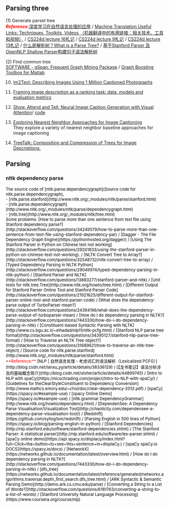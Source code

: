 ## Parsing three


(1) Generate parset tree<br/>
<span style="color:red">***Reference***</span>:[深度学习在自然语言处理的应用](http://www.csdn.net/article/2015-11-09/2826166)
/ [Machine Translation Useful Links: Techniques, Toolkits, Videos （机器翻译中的有用链接：相关技术、工具和视频）](http://blog.csdn.net/tianliang0123/article/details/7036050)
/ [CS224d lecture 16札记](http://blog.csdn.net/neighborhoodguo/article/details/47617297)
/ [ CS224d lecture 9札记](http://blog.csdn.net/neighborhoodguo/article/details/47193885)
/ [CS224d lecture 13札记](http://blog.csdn.net/neighborhoodguo/article/details/47387229)
/ [ 什么是解析树？What is a Parse Tree?](http://blog.csdn.net/lixiaohuiok111/article/details/6736529)
/ [基于Stanford Parser 及OpenNLP Shallow Parser构建句子语法解析树](http://blog.csdn.net/yangliuy/article/details/8061039)

(2) Find common tree<br/>
[SOFTWARE - gSpan: Frequent Graph Mining Package](http://www.cs.ucsb.edu/~xyan/software/gSpan.htm)
/ [Graph Boosting Toolbox for Matlab](http://www.nowozin.net/sebastian/gboost/)

</font>

10. [Im2Text: Describing Images Using 1 Million Captioned Photographs](http://tlberg.cs.unc.edu/vicente/sbucaptions/)

11. [Framing image description as a ranking task: data, models and evaluation metrics](http://nlp.cs.illinois.edu/HockenmaierGroup/Framing_Image_Description/KCCA.html)

12. [Show, Attend and Tell: Neural Image Caption Generation with Visual Attention](http://kelvinxu.github.io/projects/capgen.html)/ [code](https://github.com/kelvinxu/arctic-captions)

13. [Exploring Nearest Neighbor Approaches for Image Captioning]()<br/>
They explore a variety of nearest neighbor baseline approaches for image captioning

14. [TreeTalk: Composition and Compression of Trees for Image Descriptions. ](http://www.cs.unc.edu/~vicente/files/treetalk_camera_ready.pdf)<br/>



## Parsing

### nltk dependency parse

<font color="#000000" size = "2px">
The source code of [nltk.parse.dependencygraph](Source code for nltk.parse.dependencygraph),</br>
- [nltk.parse.stanford](http://www.nltk.org/_modules/nltk/parse/stanford.html)</br>
- [nltk.parse.dependencygraph](http://www.nltk.org/_modules/nltk/parse/dependencygraph.html)</br>
- [nltk.tree](http://www.nltk.org/_modules/nltk/tree.html)</br>
</font>

<font color="#000000" size = "2px">
Some problems:
[How to parse more than one sentence from text file using Stanford dependency parse?](http://stackoverflow.com/questions/34249579/how-to-parse-more-than-one-sentence-from-text-file-using-stanford-dependency-par)
/ [Dagger - The File Dependency Graph Engine](https://pythonhosted.org/dagger/)
/ [Using The Stanford Parser in Python on Chinese text not working](http://stackoverflow.com/questions/29201833/using-the-stanford-parser-in-python-on-chinese-text-not-working).
/ [NLTK Convert Tree to Array?](http://stackoverflow.com/questions/32548732/nltk-convert-tree-to-array)
/ [Typed Dependency Parsing in NLTK Python](http://stackoverflow.com/questions/29049974/typed-dependency-parsing-in-nltk-python)
/ [Stanford Parser and NLTK](http://stackoverflow.com/questions/13883277/stanford-parser-and-nltk)
/ [Unit tests for nltk.tree.Tree](http://www.nltk.org/howto/tree.html)
/ [Different Output for Stanford Parser Online Tool and Stanford Parser Code](http://stackoverflow.com/questions/21921625/different-output-for-stanford-parser-online-tool-and-stanford-parser-code)
/ [What does the dependency-parse output of TurboParser mean?](http://stackoverflow.com/questions/24394196/what-does-the-dependency-parse-output-of-turboparser-mean)
/ [How do I do dependency parsing in NLTK?](http://stackoverflow.com/questions/7443330/how-do-i-do-dependency-parsing-in-nltk)
/ [Constituent-based Syntactic Parsing with NLTK](http://www.cs.bgu.ac.il/~elhadad/nlp11/nltk-pcfg.html)
/ [Stanford NLP parse tree format](http://stackoverflow.com/questions/34395127/stanford-nlp-parse-tree-format)
/ [How to Traverse an NLTK Tree object?](http://stackoverflow.com/questions/31689621/how-to-traverse-an-nltk-tree-object)
/ [Source code for nltk.parse.stanford](http://www.nltk.org/_modules/nltk/parse/stanford.html)

</br>
<span style="color:red">**Reference:**</span>
[NLP | 自然语言处理 - 考虑词汇的语法解析（Lexicalized PCFG）](http://blog.csdn.net/lanxu_yy/article/details/38336129)
/ [【龙书笔记】语法分析涉及的基础概念简介](http://blog.csdn.net/slvher/article/details/44899745)
/ [Intro to NLP with spaCy](https://nicschrading.com/project/Intro-to-NLP-with-spaCy/)
/ [Guidelines for theClearStyleConstituent to Dependency Conversion](http://www.mathcs.emory.edu/~choi/doc/clear-dependency-2012.pdf)
/ [spaCy](https://spacy.io/#example-use)
/ [spacy Online Demo](https://spacy.io/#example-use)
/ [nltk.grammar DependencyGrammar](http://www.nltk.org/howto/dependency.html)
/ [DependenSee: A Dependency Parse Visualisation/Visualization Tool](http://chaoticity.com/dependensee-a-dependency-parse-visualisation-tool/)
/ [Redshift](https://github.com/syllog1sm/redshift)
/ [Parsing English in 500 lines of Python](https://spacy.io/blog/parsing-english-in-python)
/ [Stanford Dependencies](http://nlp.stanford.edu/software/stanford-dependencies.shtml)
/ [The Stanford Parser: A statistical parser](http://nlp.stanford.edu/software/lex-parser.shtml)
/ [spaCy online demo](https://api.spacy.io/displacy/index.html?full=Click+the+button+to+see+this+sentence+in+displaCy.)
/ [spaCy spaCy.io DOCS](https://spacy.io/docs)
/ [NetworkX](https://networkx.github.io/documentation/latest/overview.html)
/ [How do I do dependency parsing in NLTK?](http://stackoverflow.com/questions/7443330/how-do-i-do-dependency-parsing-in-nltk)
/ [dfs_tree](https://networkx.github.io/documentation/latest/reference/generated/networkx.algorithms.traversal.depth_first_search.dfs_tree.html)
/ [ARK Syntactic & Semantic Parsing Demo](http://demo.ark.cs.cmu.edu/parse)
/ [Converting a String to a List of Words?](http://stackoverflow.com/questions/6181763/converting-a-string-to-a-list-of-words)
/ [Stanford University Natural Language Processing](https://www.coursera.org/course/nlp)

</font>
